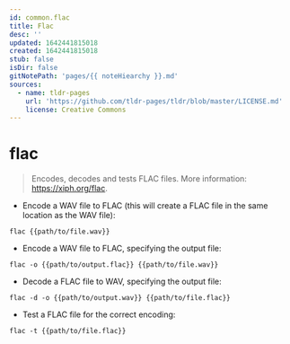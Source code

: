 ```yaml
---
id: common.flac
title: Flac
desc: ''
updated: 1642441815018
created: 1642441815018
stub: false
isDir: false
gitNotePath: 'pages/{{ noteHiearchy }}.md'
sources:
  - name: tldr-pages
    url: 'https://github.com/tldr-pages/tldr/blob/master/LICENSE.md'
    license: Creative Commons
---
```

# flac

> Encodes, decodes and tests FLAC files.
> More information: <https://xiph.org/flac>.

- Encode a WAV file to FLAC (this will create a FLAC file in the same location as the WAV file):

`flac {{path/to/file.wav}}`

- Encode a WAV file to FLAC, specifying the output file:

`flac -o {{path/to/output.flac}} {{path/to/file.wav}}`

- Decode a FLAC file to WAV, specifying the output file:

`flac -d -o {{path/to/output.wav}} {{path/to/file.flac}}`

- Test a FLAC file for the correct encoding:

`flac -t {{path/to/file.flac}}`

